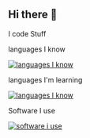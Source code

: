 ## Hi there 👋

I code Stuff



languages I know

[![languages I know](https://skillicons.dev/icons?i=lua,html,css,cs)](https://skillicons.dev)

languages I'm learning


[![languages I know](https://skillicons.dev/icons?i=java&theme=light)](https://skillicons.dev)


Software I use


[![software i use](https://skillicons.dev/icons?i=unity,vscode,visualstudio,robloxstudio,idea)](https://skillicons.dev)

